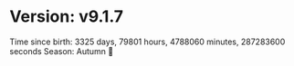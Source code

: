# Version: v9.1.7
Time since birth: 3325 days, 79801 hours, 4788060 minutes, 287283600 seconds
Season: Autumn 🍁
